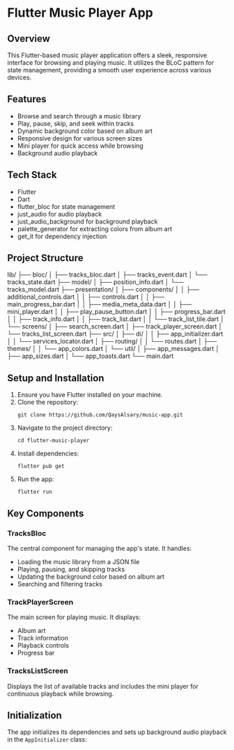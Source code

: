 # Flutter Music Player App

## Overview

This Flutter-based music player application offers a sleek, responsive interface for browsing and playing music. It utilizes the BLoC pattern for state management, providing a smooth user experience across various devices.

## Features

- Browse and search through a music library
- Play, pause, skip, and seek within tracks
- Dynamic background color based on album art
- Responsive design for various screen sizes
- Mini player for quick access while browsing
- Background audio playback

## Tech Stack

- Flutter
- Dart
- flutter_bloc for state management
- just_audio for audio playback
- just_audio_background for background playback
- palette_generator for extracting colors from album art
- get_it for dependency injection

## Project Structure
lib/
├── bloc/
│ ├── tracks_bloc.dart
│ ├── tracks_event.dart
│ └── tracks_state.dart
├── model/
│ ├── position_info.dart
│ └── tracks_model.dart
├── presentation/
│ ├── components/
│ │ ├── additional_controls.dart
│ │ ├── controls.dart
│ │ ├── main_progress_bar.dart
│ │ ├── media_meta_data.dart
│ │ ├── mini_player.dart
│ │ ├── play_pause_button.dart
│ │ ├── progress_bar.dart
│ │ ├── track_info.dart
│ │ ├── track_list.dart
│ │ └── track_list_tile.dart
│ └── screens/
│ ├── search_screen.dart
│ ├── track_player_screen.dart
│ └── tracks_list_screen.dart
├── src/
│ ├── di/
│ │ ├── app_initializer.dart
│ │ └── services_locator.dart
│ ├── routing/
│ │ └── routes.dart
│ ├── themes/
│ │ └── app_colors.dart
│ └── util/
│ ├── app_messages.dart
│ ├── app_sizes.dart
│ └── app_toasts.dart
└── main.dart

## Setup and Installation

1. Ensure you have Flutter installed on your machine.
2. Clone the repository:
   ```
   git clone https://github.com/QaysAlsary/music-app.git
   ```
3. Navigate to the project directory:
   ```
   cd flutter-music-player
   ```
4. Install dependencies:
   ```
   flutter pub get
   ```
5. Run the app:
   ```
   flutter run
   ```

## Key Components

### TracksBloc

The central component for managing the app's state. It handles:
- Loading the music library from a JSON file
- Playing, pausing, and skipping tracks
- Updating the background color based on album art
- Searching and filtering tracks

### TrackPlayerScreen

The main screen for playing music. It displays:
- Album art
- Track information
- Playback controls
- Progress bar

### TracksListScreen

Displays the list of available tracks and includes the mini player for continuous playback while browsing.

## Initialization

The app initializes its dependencies and sets up background audio playback in the `AppInitializer` class:
